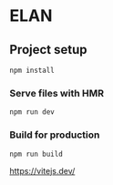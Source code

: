 # ELAN

## Project setup

```
npm install
```

### Serve files with HMR

```
npm run dev
```

### Build for production

```
npm run build
```

https://vitejs.dev/
